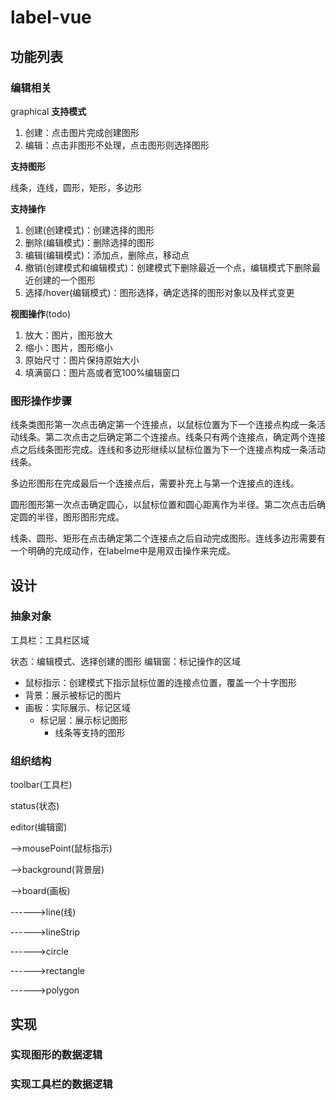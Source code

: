 # label-vue

## 功能列表

### 编辑相关

graphical
**支持模式**

1. 创建：点击图片完成创建图形
2. 编辑：点击非图形不处理，点击图形则选择图形

**支持图形**

线条，连线，圆形，矩形，多边形

**支持操作**

1. 创建(创建模式)：创建选择的图形
2. 删除(编辑模式)：删除选择的图形
3. 编辑(编辑模式)：添加点，删除点，移动点
4. 撤销(创建模式和编辑模式)：创建模式下删除最近一个点，编辑模式下删除最近创建的一个图形
5. 选择/hover(编辑模式)：图形选择，确定选择的图形对象以及样式变更

**视图操作**(todo)

1. 放大：图片，图形放大
2. 缩小：图片，图形缩小
3. 原始尺寸：图片保持原始大小
4. 填满窗口：图片高或者宽100%编辑窗口

### 图形操作步骤

线条类图形第一次点击确定第一个连接点，以鼠标位置为下一个连接点构成一条活动线条。第二次点击之后确定第二个连接点。线条只有两个连接点，确定两个连接点之后线条图形完成。连线和多边形继续以鼠标位置为下一个连接点构成一条活动线条。

多边形图形在完成最后一个连接点后，需要补充上与第一个连接点的连线。

圆形图形第一次点击确定圆心，以鼠标位置和圆心距离作为半径。第二次点击后确定圆的半径，图形图形完成。

线条、圆形、矩形在点击确定第二个连接点之后自动完成图形。连线多边形需要有一个明确的完成动作，在labelme中是用双击操作来完成。

## 设计

### 抽象对象

工具栏：工具栏区域

状态：编辑模式、选择创建的图形 编辑窗：标记操作的区域

+ 鼠标指示：创建模式下指示鼠标位置的连接点位置，覆盖一个十字图形
+ 背景：展示被标记的图片
+ 画板：实际展示、标记区域
    + 标记层：展示标记图形
        + 线条等支持的图形

### 组织结构

toolbar(工具栏)

status(状态)

editor(编辑窗)

-->mousePoint(鼠标指示)

-->background(背景层)

-->board(画板)

------>line(线)

------>lineStrip

------>circle

------>rectangle

------>polygon

## 实现

### 实现图形的数据逻辑

### 实现工具栏的数据逻辑